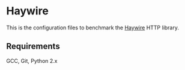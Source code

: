 # Haywire

This is the configuration files to benchmark the [Haywire](http://github.com/kellabyte/Haywire) HTTP library.

## Requirements

GCC, Git, Python 2.x
